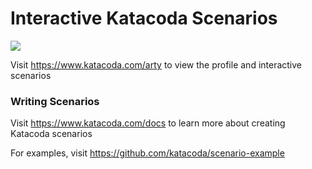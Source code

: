 # Interactive Katacoda Scenarios

[![](http://shields.katacoda.com/katacoda/arty/count.svg)](https://www.katacoda.com/arty "Get your profile on Katacoda.com")

Visit https://www.katacoda.com/arty to view the profile and interactive scenarios

### Writing Scenarios
Visit https://www.katacoda.com/docs to learn more about creating Katacoda scenarios

For examples, visit https://github.com/katacoda/scenario-example
